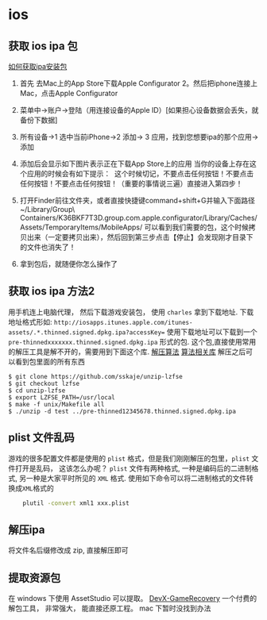 # ios
## 获取 ios ipa 包
[如何获取ipa安装包](https://blog.csdn.net/chengqiang0414/article/details/82143930)
1. 首先 去Mac上的App Store下载Apple Configurator 2。然后把iphone连接上Mac，点击Apple Configurator 
2. 菜单中->账户->登陆（用连接设备的Apple ID）[如果担心设备数据会丢失，就备份下数据]
2. 所有设备->1 选中当前iPhone->2 添加-> 3 应用，找到您想要ipa的那个应用->添加
3. 添加后会显示如下图片表示正在下载App Store上的应用
当你的设备上存在这个应用的时候会有如下提示： 
这个时候切记，不要点击任何按钮！不要点击任何按钮！不要点击任何按钮！（重要的事情说三遍）直接进入第四步！

4. 打开Finder前往文件夹，或者直接快捷键command+shift+G并输入下面路径
~/Library/Group\ Containers/K36BKF7T3D.group.com.apple.configurator/Library/Caches/Assets/TemporaryItems/MobileApps/
可以看到我们需要的包，这个时候拷贝出来（一定要拷贝出来），然后回到第三步点击【停止】会发现刚才目录下的文件也消失了！

5. 拿到包后，就随便你怎么操作了

## 获取 ios ipa 方法2
用手机连上电脑代理， 然后下载游戏安装包， 使用 `charles` 拿到下载地址.
下载地址格式形如: `http://iosapps.itunes.apple.com/itunes-assets/.*.thinned.signed.dpkg.ipa?accessKey=`
使用下载地址可以下载到一个  `pre-thinnedxxxxxxx.thinned.signed.dpkg.ipa` 形式的包.
这个包,直接使用常用的解压工具是解不开的，需要用到下面这个库.
[解压算法](https://sskaje.me/2017/08/unzip-with-lzfse-support/)
[算法相关库](https://github.com/lzfse/lzfse)
解压之后可以看到包里面的所有东西
```
$ git clone https://github.com/sskaje/unzip-lzfse
$ git checkout lzfse
$ cd unzip-lzfse
$ export LZFSE_PATH=/usr/local
$ make -f unix/Makefile all
$ ./unzip -d test ../pre-thinned12345678.thinned.signed.dpkg.ipa
```

## plist 文件乱码
游戏的很多配置文件都是使用的 `plist` 格式，但是我们刚刚解压的包里，`plist` 文件打开是乱码， 这该怎么办呢？
`plist` 文件有两种格式, 一种是编码后的二进制格式, 另一种是大家平时所见的 `XML` 格式. 
使用如下命令可以将二进制格式的文件转换成`XML`格式的
```bash
    plutil -convert xml1 xxx.plist
```

## 解压ipa
将文件名后缀修改成 zip, 直接解压即可
## 提取资源包
在 windows 下使用 AssetStudio 可以提取。
[DevX-GameRecovery](http://devxdevelopment.com/)
一个付费的解包工具， 非常强大， 能直接还原工程。
mac 下暂时没找到办法